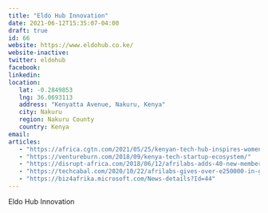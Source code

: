 ```yaml
---
title: "Eldo Hub Innovation"
date: 2021-06-12T15:35:07-04:00
draft: true
id: 66
website: https://www.eldohub.co.ke/
website-inactive: 
twitter: eldohub
facebook: 
linkedin: 
location: 
   lat: -0.2849853
   lng: 36.0693113
   address: "Kenyatta Avenue, Nakuru, Kenya"
   city: Nakuru
   region: Nakuru County
   country: Kenya
email: 
articles:
   - "https://africa.cgtn.com/2021/05/25/kenyan-tech-hub-inspires-women-youth-into-stem-careers/"
   - "https://ventureburn.com/2018/09/kenya-tech-startup-ecosystem/"
   - "https://disrupt-africa.com/2018/06/12/afrilabs-adds-40-new-members-to-hit-100-hub-mark/"
   - "https://techcabal.com/2020/10/22/afrilabs-gives-over-e250000-in-grants-to-20-innovation-hubs-across-africa-launches-insights-report/"
   - "https://biz4afrika.microsoft.com/News-details?Id=44"
---
```

Eldo Hub Innovation
